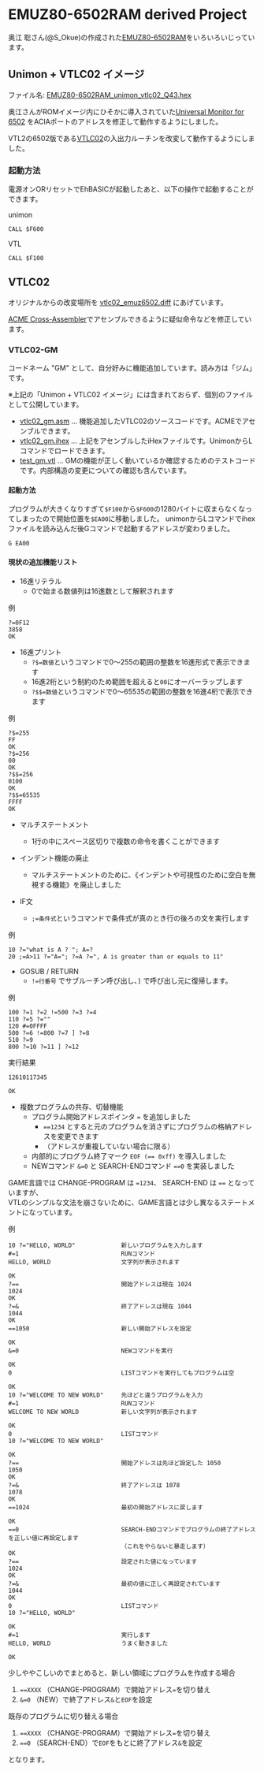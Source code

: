 # EMUZ80-6502RAM derived Project

奥江 聡さん(@S_Okue)の作成された[EMUZ80-6502RAM](https://github.com/satoshiokue/EMUZ80-6502RAM)をいろいろいじっています。

## Unimon + VTLC02 イメージ

ファイル名: [EMUZ80-6502RAM_unimon_vtlc02_Q43.hex](./EMUZ80-6502RAM_unimon_vtlc02_Q43.hex)

奥江さんがROMイメージ内にひそかに導入されていた[Universal Monitor for 6502](https://electrelic.com/electrelic/node/1317) をACIAポートのアドレスを修正して動作するようにしました。

VTL2の6502版である[VTLC02](https://github.com/barrym95838/6502-Assembly)の入出力ルーチンを改変して動作するようにしました。

### 起動方法

電源オンORリセットでEhBASICが起動したあと、以下の操作で起動することができます。

unimon

```basic
CALL $F600
```

VTL

```basic
CALL $F100
```

## VTLC02

オリジナルからの改変場所を [vtlc02_emuz6502.diff](./vtlc02_emuz6502.diff) にあげています。

[ACME Cross-Assembler](https://github.com/martinpiper/ACME)でアセンブルできるように疑似命令などを修正しています。

### VTLC02-GM

コードネーム "GM" として、自分好みに機能追加しています。読み方は「ジム」です。

※上記の「Unimon + VTLC02 イメージ」には含まれておらず、個別のファイルとして公開しています。

- [vtlc02_gm.asm](./vtlc02_gm.asm) ... 機能追加したVTLC02のソースコードです。ACMEでアセンブルできます。
- [vtlc02_gm.ihex](./vtlc02_gm.ihex) ... 上記をアセンブルしたiHexファイルです。UnimonからLコマンドでロードできます。
- [test_gm.vtl](./test_gm.vtl) ... GMの機能が正しく動いているか確認するためのテストコードです。内部構造の変更についての確認も含んでいます。

#### 起動方法

プログラムが大きくなりすぎて`$F100`から`$F600`の1280バイトに収まらなくなってしまったので開始位置を`$EA00`に移動しました。
unimonからLコマンドでihexファイルを読み込んだ後Gコマンドで起動するアドレスが変わりました。

```
G EA00
```

#### 現状の追加機能リスト

- 16進リテラル
  - 0で始まる数値列は16進数として解釈されます

例

```vtl
?=0F12
3858
OK
```

- 16進プリント
  - `?$=数値`というコマンドで0～255の範囲の整数を16進形式で表示できます
  - 16進2桁という制約のため範囲を超えると`00`にオーバーラップします
  - `?$$=数値`というコマンドで0～65535の範囲の整数を16進4桁で表示できます

例

```vtl
?$=255
FF
OK
?$=256
00
OK
?$$=256
0100
OK
?$$=65535
FFFF
OK
```

- マルチステートメント
  - 1行の中にスペース区切りで複数の命令を書くことができます

- インデント機能の廃止
  - マルチステートメントのために、《インデントや可視性のために空白を無視する機能》を廃止しました

- IF文
  - `;=条件式`というコマンドで条件式が真のとき行の後ろの文を実行します

例

```vtl
10 ?="what is A ? "; A=?
20 ;=A>11 ?="A="; ?=A ?=", A is greater than or equals to 11"
```

- GOSUB / RETURN
  - `!=行番号` でサブルーチン呼び出し、`]` で呼び出し元に復帰します。

例

```vtl
100 ?=1 ?=2 !=500 ?=3 ?=4
110 ?=5 ?=""
120 #=0FFFF
500 ?=6 !=800 ?=7 ] ?=8
510 ?=9
800 ?=10 ?=11 ] ?=12
```

実行結果

```
12610117345

OK
```

- 複数プログラムの共存、切替機能
  - プログラム開始アドレスポインタ `=` を追加しました
    - `==1234` とすると元のプログラムを消さずにプログラムの格納アドレスを変更できます
    - （アドレスが重複していない場合に限る）
  - 内部的にプログラム終了マーク `EOF (== 0xff)` を導入しました
  - NEWコマンド `&=0` と SEARCH-ENDコマンド `==0` を実装しました

GAME言語では CHANGE-PROGRAM は `=1234`、 SEARCH-END は `==` となっていますが、  
VTLのシンプルな文法を崩さないために、GAME言語とは少し異なるステートメントになっています。

例

```
10 ?="HELLO, WORLD"             新しいプログラムを入力します
#=1                             RUNコマンド
HELLO, WORLD                    文字列が表示されます

OK
?==                             開始アドレスは現在 1024
1024
OK
?=&                             終了アドレスは現在 1044
1044
OK
==1050                          新しい開始アドレスを設定

OK
&=0                             NEWコマンドを実行

OK
0                               LISTコマンドを実行してもプログラムは空

OK
10 ?="WELCOME TO NEW WORLD"     先ほどと違うプログラムを入力
#=1                             RUNコマンド
WELCOME TO NEW WORLD            新しい文字列が表示されます

OK
0                               LISTコマンド
10 ?="WELCOME TO NEW WORLD"

OK
?==                             開始アドレスは先ほど設定した 1050
1050
OK
?=&                             終了アドレスは 1078
1078
OK
==1024                          最初の開始アドレスに戻します

OK
==0                             SEARCH-ENDコマンドでプログラムの終了アドレスを正しい値に再設定します
                                （これをやらないと暴走します）
OK
?==                             設定された値になっています
1024
OK
?=&                             最初の値に正しく再設定されています
1044
OK
0                               LISTコマンド
10 ?="HELLO, WORLD"

OK
#=1                             実行します
HELLO, WORLD                    うまく動きました

OK

```

少しややこしいのでまとめると、新しい領域にプログラムを作成する場合
1. `==XXXX` （CHANGE-PROGRAM）で開始アドレス`=`を切り替え
2. `&=0` （NEW）で終了アドレス`&`と`EOF`を設定

既存のプログラムに切り替える場合
1. `==XXXX` （CHANGE-PROGRAM）で開始アドレス`=`を切り替え
2. `==0` （SEARCH-END）で`EOF`をもとに終了アドレス`&`を設定

となります。
